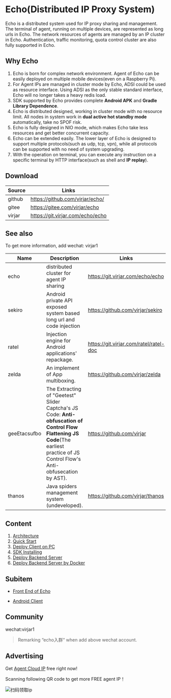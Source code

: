 # Echo(Distributed IP Proxy System)

Echo is a distributed system used for IP proxy sharing and management. The terminal of agent, running on multiple devices, are represented as long urls in Echo. The network resources of agents are managed by an IP cluster in Echo. Authentication, traffic monitoring, quota control  cluster are also fully supported in Echo.

## Why Echo

1. Echo is born for complex network environment. Agent of Echo can be easily deployed on multiple mobile devices(even on a Raspberry Pi).
2. For Agent IPs are managed in cluster mode by Echo, ADSI could be used as resource interface. Using ADSI as the only stable standard interface, Echo will no longer takes a heavy redis load.
3. SDK supported by Echo provides complete **Android APK** and **Gradle Library Dependence**.
4. Echo is distributed designed, working in cluster mode with no resource limit. All nodes in system work in **dual active hot standby mode** automatically, take no SPOF risk.
5. Echo is fully designed in NIO mode, which makes Echo take less resources and get better concurrent capacity.
6. Echo can be extended easily. The lower layer of Echo is designed to support multiple protocols(such as udp, tcp, vpn), while all protocols can be supported with no need of system upgrading. 
7. With the operation on terminal, you can execute any instruction on a specific terminal by HTTP interface(such as shell and **IP replay**).

## Download

| Source | Links                            |
| ------ | -------------------------------- |
| github | https://github.com/virjar/echo/  |
| gitee  | https://gitee.com/virjar/echo    |
| virjar | https://git.virjar.com/echo/echo |

## See also

To get more information, add wechat: virjar1 

| Name         | Description                                                  | Links                                  |
| ------------ | ------------------------------------------------------------ | -------------------------------------- |
| echo         | distributed cluster for agent IP sharing                     | https://git.virjar.com/echo/echo       |
| sekiro       | Android private API exposed system based long url and code injection | https://github.com/virjar/sekiro       |
| ratel        | Injection engine for Android applications' repackage.        | https://git.virjar.com/ratel/ratel-doc |
| zelda        | An implement of App multiboxing.                             | https://github.com/virjar/zelda        |
| geeEtacsufbo | The Extracting of "Geetest" Slider Captcha's JS Code:  **Anti-obfuscation of Control Flow Flattening JS Code**(The earliest practice of JS Control Flow's Anti-obfusecation by AST). | https://github.com/virjar              |
| thanos       | Java spiders management system (undeveloped).                | https://github.com/virjar/thanos       |

## Content

1. [Architecture](./doc/1.architecture.md)
2. [Quick Start](./doc/2.quick_start.md)
3. [Deploy Client on PC](./doc/3.jvm_installer.md)
4. [SDK Installing](./doc/4.sdk.md) 
5. [Deploy Backend Server](./doc/5.server_deploy.md)
6. [Deploy Backend Server by Docker](./doc/5.server_docker_deploy.md)

## Subitem

- [Front End of Echo](https://github.com/virjar/echo-fe)

- [Android Client](https://github.com/virjar/echo-android)

## Community

wechat:virjar1

> Remarking “echo入群“ when add above wechat account.

## Advertising

Get [Agent Cloud IP](http://i0k.cn/5ewVg) free right now!

Scanning following QR code to get more FREE agent IP！

![扫码领取ip](doc/img/dailiyun_ad_free_proxy.jpg)